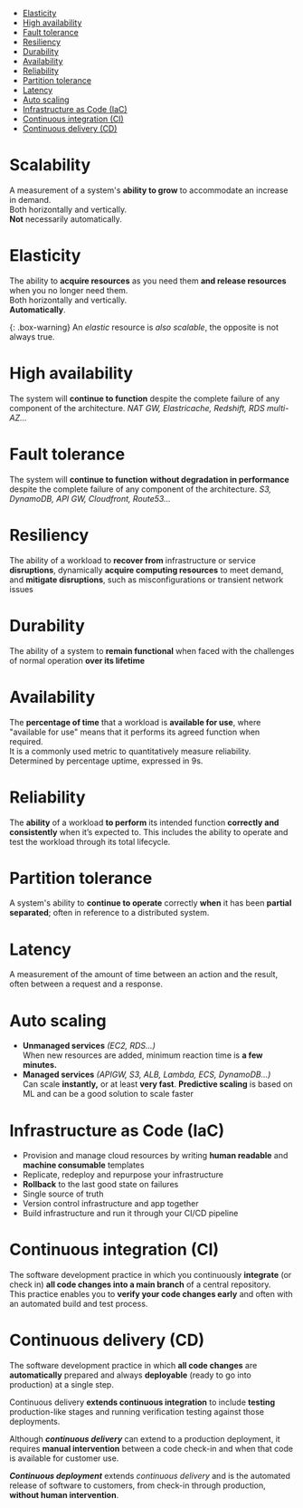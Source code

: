 - [Elasticity](#elasticity)
- [High availability](#high-availability)
- [Fault tolerance](#fault-tolerance)
- [Resiliency](#resiliency)
- [Durability](#durability)
- [Availability](#availability)
- [Reliability](#reliability)
- [Partition tolerance](#partition-tolerance)
- [Latency](#latency)
- [Auto scaling](#auto-scaling)
- [Infrastructure as Code (IaC)](#infrastructure-as-code-iac)
- [Continuous integration (CI)](#continuous-integration-ci)
- [Continuous delivery (CD)](#continuous-delivery-cd)

# Scalability
A measurement of a system's **ability to grow** to accommodate an increase in demand.  
Both horizontally and vertically.  
**Not** necessarily automatically.

# Elasticity
The ability to **acquire resources** as you need them **and release resources** when you no longer need them.  
Both horizontally and vertically.  
**Automatically**.

{: .box-warning}
An _elastic_ resource is _also scalable_, the opposite is not always true.

# High availability
The system will **continue to function** despite the complete failure of any component of the architecture.
_NAT GW, Elastricache, Redshift, RDS multi-AZ..._

# Fault tolerance
The system will **continue to function** **without degradation in performance** despite the complete failure of any component of the architecture.
_S3, DynamoDB, API GW, Cloudfront, Route53..._

# Resiliency
The ability of a workload to **recover from** infrastructure or service **disruptions**, dynamically **acquire computing resources** to meet demand, and **mitigate disruptions**, such as misconfigurations or transient network issues

# Durability
The ability of a system to **remain functional** when faced with the challenges of normal operation **over its lifetime**

# Availability
The **percentage of time** that a workload is **available for use**, where "available for use" means that it performs its agreed function when required.  
It is a commonly used metric to quantitatively measure reliability.  
Determined by percentage uptime, expressed in 9s.

# Reliability
The **ability** of a workload **to perform** its intended function **correctly and consistently** when it’s expected to. This includes the ability to operate and test the workload through its total lifecycle.

# Partition tolerance
A system's ability to **continue to operate** correctly **when** it has been **partial separated**; often in reference to a distributed system.

# Latency
A measurement of the amount of time between an action and the result, often between a request and a response.

# Auto scaling
- **Unmanaged services** *(EC2, RDS...)*\
	When new resources are added, minimum reaction time is **a few minutes.**
- **Managed services** *(APIGW, S3, ALB, Lambda, ECS, DynamoDB...)* \
	Can scale **instantly,** or at least **very fast**.
**Predictive scaling** is based on ML and can be a good solution to scale faster

# Infrastructure as Code (IaC)
* Provision and manage cloud resources by writing **human readable** and **machine consumable** templates
* Replicate, redeploy and repurpose your infrastructure
* **Rollback** to the last good state on failures
* Single source of truth
* Version control infrastructure and app together
* Build infrastructure and run it through your CI/CD pipeline

# Continuous integration (CI)
The software development practice in which you continuously **integrate** (or check in) **all code changes into a main branch** of a central repository.  
This practice enables you to **verify your code changes early** and often with an automated build and test process.

# Continuous delivery (CD)
The software development practice in which **all code changes** are **automatically** prepared and always **deployable** (ready to go into production) at a single step.

Continuous delivery **extends continuous integration** to include **testing** production-like stages and running verification testing against those deployments.

Although _**continuous delivery**_ can extend to a production deployment, it requires **manual intervention** between a code check-in and when that code is available for customer use.

_**Continuous deployment**_ extends _continuous delivery_ and is the automated release of software to customers, from check-in through production, **without human intervention**.

